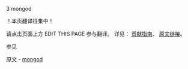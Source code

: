 3 mongod

 ！本页翻译征集中！

请点击页面上方 EDIT THIS PAGE 参与翻译。
详见：
[贡献指南]( https://github.com/JinMuInfo/MongoDB-Manual-zh/blob/master/CONTRIBUTING.md )、
[原文链接](  https://docs.mongodb.com/manual/reference/program/mongod/  )。

 参见

原文 - [mongod]( https://docs.mongodb.com/manual/reference/program/mongod/ )

